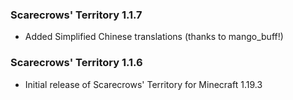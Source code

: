 ### Scarecrows' Territory 1.1.7
- Added Simplified Chinese translations (thanks to mango_buff!)

### Scarecrows' Territory 1.1.6
- Initial release of Scarecrows' Territory for Minecraft 1.19.3
